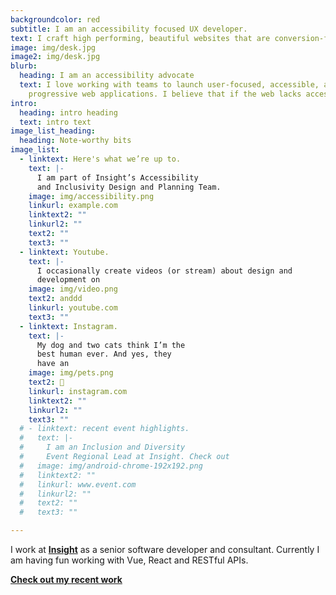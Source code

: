 ```yaml
---
backgroundcolor: red
subtitle: I am an accessibility focused UX developer.
text: I craft high performing, beautiful websites that are conversion-focused & user friendly.
image: img/desk.jpg
image2: img/desk.jpg
blurb:
  heading: I am an accessibility advocate
  text: I love working with teams to launch user-focused, accessible, and
    progressive web applications. I believe that if the web lacks access then it is missing its purpose. As of August 2021 I am certified as a web accessibility specialist through IAAP.
intro:
  heading: intro heading
  text: intro text
image_list_heading:
  heading: Note-worthy bits
image_list:
  - linktext: Here's what we’re up to.
    text: |-
      I am part of Insight’s Accessibility 
      and Inclusivity Design and Planning Team.
    image: img/accessibility.png
    linkurl: example.com
    linktext2: ""
    linkurl2: ""
    text2: ""
    text3: ""
  - linktext: Youtube.
    text: |-
      I occasionally create videos (or stream) about design and 
      development on
    image: img/video.png
    text2: anddd
    linkurl: youtube.com
    text3: ""
  - linktext: Instagram.
    text: |-
      My dog and two cats think I’m the 
      best human ever. And yes, they 
      have an
    image: img/pets.png
    text2: 📸
    linkurl: instagram.com
    linktext2: ""
    linkurl2: ""
    text3: ""
  # - linktext: recent event highlights.
  #   text: |-
  #     I am an Inclusion and Diversity 
  #     Event Regional Lead at Insight. Check out
  #   image: img/android-chrome-192x192.png
  #   linktext2: ""
  #   linkurl: www.event.com
  #   linkurl2: ""
  #   text2: ""
  #   text3: ""

---
```

I work at **[Insight](google.com)** as a senior software developer and consultant. Currently I am having fun working with Vue, React and RESTful APIs.

**[Check out my recent work](/post)**